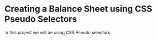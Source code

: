 # Creating a Balance Sheet using CSS Pseudo Selectors
 In this project we will be using CSS Pseudo selectors

